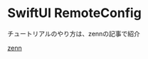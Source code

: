 # SwiftUI RemoteConfig
チュートリアルのやり方は、zennの記事で紹介

[zenn](https://zenn.dev/jboysan/articles/ffe54874213c8d)